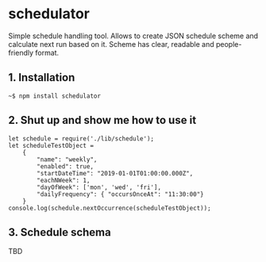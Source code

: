 # schedulator
Simple schedule handling tool. Allows to create JSON schedule scheme and calculate next run based on it. Scheme has clear, readable and people-friendly format.
 ## 1. Installation
    ~$ npm install schedulator
 ## 2. Shut up and show me how to use it
```
let schedule = require('./lib/schedule');
let scheduleTestObject =
	{
		"name": "weekly",
		"enabled": true,
		"startDateTime": "2019-01-01T01:00:00.000Z",
		"eachNWeek": 1,
		"dayOfWeek": ['mon', 'wed', 'fri'],
		"dailyFrequency": { "occursOnceAt": "11:30:00"}
	}
console.log(schedule.nextOccurrence(scheduleTestObject));
```
 ## 3. Schedule schema
 TBD
